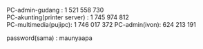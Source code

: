 PC-admin-gudang : 1 521 558 730  
PC-akunting(printer server) : 1 745 974 812  
PC-multimedia(pujipc): 1 746 017 372
PC-admin(ivon): 624 213 191



password(sama) : maunyaapa

